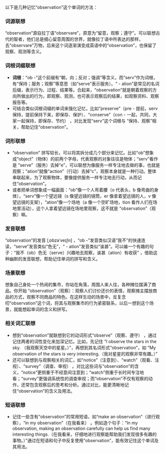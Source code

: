 以下是几种记忆“observation”这个单词的方法：

### 词源联想
“observation”源自拉丁语“observare”，原意为“留意，观察；遵守”。可以联想古代的智者，他们总是细心留意周围的世界，就像拉丁语中所表达的那样，去“observare”万物，后来这个词逐渐演变成英语中的“observation”，也保留了观察、观测等含义。

### 词根词缀联想
 - **词根**：“ob -”这个前缀有“朝，向；反对；强调”等含义，而“serv”作为词根，有“保持；服务；观察”等意思（如“serve”表示服务）。“ - ation”是常见的名词后缀，表示行为、过程、结果等。合起来，“observation”就是朝着观察的方向所做出的行为，即观察、观测，也可表示观察后的结果，如观察资料、观察报告等。
 - 可结合类似词根词缀的单词来强化记忆，比如“preserve”（pre - 提前，serv 保持，提前保持下来，即保存、保护）、“conserve”（con - 一起，共同，大家一起保持，即保存、节约） ，对比发现“serv”这个词根与 “保持、观察”相关，帮助记住“observation”。

### 词形联想
 - “observation” 拼写较长，可以将其拆分成几个部分来记忆。比如“ob”想象成“object”（物体）的前两个字母，代表观察的对象往往是物体；“serv”看作是 “serve”（服务）去掉“e”，可以联想为像服务一样专注地去做的事，也就是观察；“ation”就像“action”（行动）去掉“c”，观察本身就是一种行动。整体串联起来，为了观察物体，要像提供服务一样专注地去行动，从而记住“observation”。
 - 或者把单词想象成一幅画面：“ob”像一个人弯着腰（o 代表头，b 像弯曲的身体），“serv”像一个望远镜（s 像望远镜的镜筒，er 像拿着望远镜的人，v 像望远镜的支架），“ation”像一个场地（a 像一个空旷场地，tion 看作人们在场地里活动），这个人拿着望远镜在场地里观察，这不就是 “observation”（观察）嘛。

### 发音联想
“observation”的发音 [ˌɒbzəˈveɪʃn] ，“ob -”发音类似汉语“我不”的快速连读，“serve”发音类似“色无”，“ - ation”发音类似“诶甚”。可以编一个有趣的句子：“我不（ob）色无（serve）兴趣地去观察，诶甚（ation）有收获” ，借助这种幽默的发音联想，帮助记住单词的拼写和含义。

### 场景联想
想象自己身处一个热闹的集市，你站在角落，周围人来人往，各种摊位摆满了商品。你开始 “observation”（观察）：观察人们讨价还价的表情，观察摊主摆放商品的方式，观察不同商品的特色。在这样生动的场景中，反复念叨“observation”这个词，将其与观察集市的行为紧密联系，以后一想到这个场景，就能想起单词的含义和拼写。

### 相关词汇联想
 - 想到“observation”就联想到它的动词形式“observe”（观察、遵守） ，通过记住两者的词性变化来加深记忆。比如，先记住 “I observe the stars in the sky. （我观察天空中的星星。）”，再想到其名词形式“observation”，如 “My observation of the stars is very interesting.（我对星星的观察非常有趣。）”
 - 还可以联想到与观察相关的词汇，如“notice”（注意到）、“watch”（观看、注视）、“survey”（调查、审视） 。对比这些词与“observation”的含义，“notice”更侧重于不经意间注意到；“watch”侧重于长时间专注地看；“survey”更强调系统性的调查审视；而“observation”不仅有观察的动作，还常包含观察后的思考和分析。通过对比，能更清晰地记住“observation”的含义及用法。

### 短语联想
 - 记住一些含有“observation”的常用短语，如“make an observation”（进行观察），“in my observation”（在我看来） 。例如造个句子：“In my observation, making an observation carefully can help us find many interesting things.（在我看来，仔细地进行观察能帮助我们发现很多有趣的事物。）”通过在短语和句子中反复使用“observation”，能有效记住这个单词及其用法。 